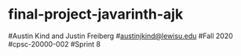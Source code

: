 # final-project-javarinth-ajk
#Austin Kind and Justin Freiberg
#austinjkind@lewisu.edu
#Fall 2020
#cpsc-20000-002
#Sprint 8

